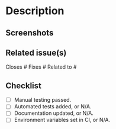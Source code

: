 # Description

<!-- Explain the changes included in this PR and why are relevant or what
problem does it solve. -->

## Screenshots

<!-- For UI changes, include screenshots or even videos if possible. -->

## Related issue(s)

<!-- Link the PR to the corresponding issues. To link more than one issue, add
new lines with the proper keyword. Remove the lines that are not applicable. -->

Closes #
Fixes #
Related to #

## Checklist

<!-- Check all the following questions. If any item is not applicable to this
PR and it says "or N/A", mark it as well. -->

- [ ] Manual testing passed.
- [ ] Automated tests added, or N/A.
- [ ] Documentation updated, or N/A.
- [ ] Environment variables set in CI, or N/A.
